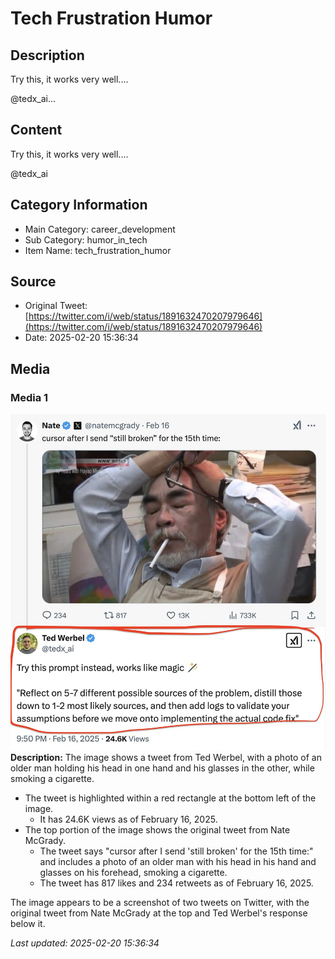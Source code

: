 # Tech Frustration Humor

## Description
Try this, it works very well.... 

@tedx_ai...

## Content
Try this, it works very well.... 

@tedx_ai

## Category Information

- Main Category: career_development
- Sub Category: humor_in_tech
- Item Name: tech_frustration_humor

## Source

- Original Tweet: [https://twitter.com/i/web/status/1891632470207979646](https://twitter.com/i/web/status/1891632470207979646)
- Date: 2025-02-20 15:36:34

## Media

### Media 1
![media_0](./media_0.jpg)
**Description:** The image shows a tweet from Ted Werbel, with a photo of an older man holding his head in one hand and his glasses in the other, while smoking a cigarette.

* The tweet is highlighted within a red rectangle at the bottom left of the image.
	+ It has 24.6K views as of February 16, 2025.
* The top portion of the image shows the original tweet from Nate McGrady.
	+ The tweet says "cursor after I send 'still broken' for the 15th time:" and includes a photo of an older man with his head in his hand and glasses on his forehead, smoking a cigarette.
	+ The tweet has 817 likes and 234 retweets as of February 16, 2025.

The image appears to be a screenshot of two tweets on Twitter, with the original tweet from Nate McGrady at the top and Ted Werbel's response below it.


*Last updated: 2025-02-20 15:36:34*